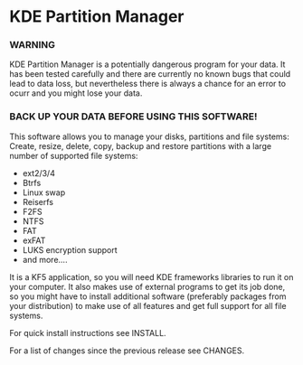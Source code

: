 KDE Partition Manager
=====================

### WARNING

KDE Partition Manager is a potentially dangerous program for your data. It has
been tested carefully and there are currently no known bugs that could lead to
data loss, but nevertheless there is always a chance for an error to ocurr and
you might lose your data.

### BACK UP YOUR DATA BEFORE USING THIS SOFTWARE!

This software allows you to manage your disks, partitions and file systems:
Create, resize, delete, copy, backup and restore partitions with a large number
of supported file systems:
 * ext2/3/4
 * Btrfs
 * Linux swap
 * Reiserfs
 * F2FS
 * NTFS
 * FAT
 * exFAT
 * LUKS encryption support
 * and more....

It is a KF5 application, so you will need KDE frameworks libraries to run it on
your computer. It also makes use of external programs to get its job done, so
you might have to install additional software (preferably packages from your
distribution) to make use of all features and get full support for all file
systems.

For quick install instructions see INSTALL.

For a list of changes since the previous release see CHANGES.
